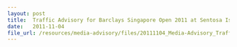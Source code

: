 ```yaml
---
layout: post
title:  Traffic Advisory for Barclays Singapore Open 2011 at Sentosa Island
date:   2011-11-04
file_url: /resources/media-advisory/files/20111104_Media-Advisory_Traffic_Advisory_for_Barclays_Singapore_Open_2011_at_Sentosa_Island.pdf
---
```

